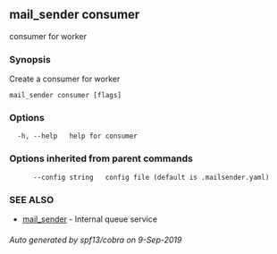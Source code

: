 ## mail_sender consumer

consumer for worker

### Synopsis

Create a consumer for worker

```
mail_sender consumer [flags]
```

### Options

```
  -h, --help   help for consumer
```

### Options inherited from parent commands

```
      --config string   config file (default is .mailsender.yaml)
```

### SEE ALSO

* [mail_sender](mail_sender.md)	 - Internal queue service

###### Auto generated by spf13/cobra on 9-Sep-2019
